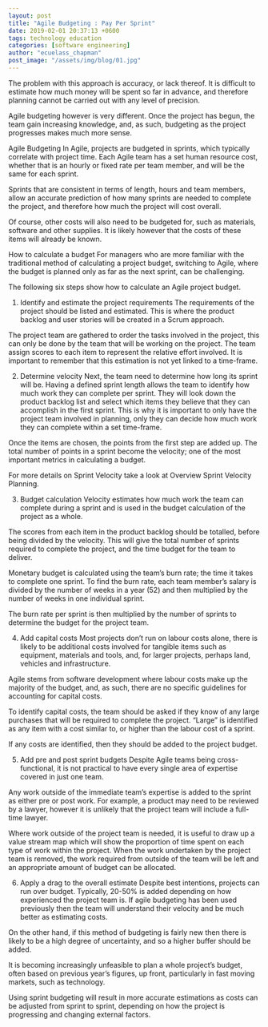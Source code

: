 ```yaml
---
layout: post
title: "Agile Budgeting : Pay Per Sprint"
date: 2019-02-01 20:37:13 +0600
tags: technology education
categories: [software engineering]
author: "ecuelass_chapman"
post_image: "/assets/img/blog/01.jpg"
---
```


The problem with this approach is accuracy, or lack thereof. It is difficult to estimate how much money will be spent so far in advance, and therefore planning cannot be carried out with any level of precision.

Agile budgeting however is very different. Once the project has begun, the team gain increasing knowledge, and, as such, budgeting as the project progresses makes much more sense.

Agile Budgeting
In Agile, projects are budgeted in sprints, which typically correlate with project time. Each Agile team has a set human resource cost, whether that is an hourly or fixed rate per team member, and will be the same for each sprint.

Sprints that are consistent in terms of length, hours and team members, allow an accurate prediction of how many sprints are needed to complete the project, and therefore how much the project will cost overall.

Of course, other costs will also need to be budgeted for, such as materials, software and other supplies. It is likely however that the costs of these items will already be known.

How to calculate a budget
For managers who are more familiar with the traditional method of calculating a project budget, switching to Agile, where the budget is planned only as far as the next sprint, can be challenging.

The following six steps show how to calculate an Agile project budget.

1. Identify and estimate the project requirements
The requirements of the project should be listed and estimated. This is where the product backlog and user stories will be created in a Scrum approach.

The project team are gathered to order the tasks involved in the project, this can only be done by the team that will be working on the project. The team assign scores to each item to represent the relative effort involved. It is important to remember that this estimation is not yet linked to a time-frame.

2. Determine velocity
Next, the team need to determine how long its sprint will be. Having a defined sprint length allows the team to identify how much work they can complete per sprint. They will look down the product backlog list and select which items they believe that they can accomplish in the first sprint. This is why it is important to only have the project team involved in planning, only they can decide how much work they can complete within a set time-frame.

Once the items are chosen, the points from the first step are added up. The total number of points in a sprint become the velocity; one of the most important metrics in calculating a budget.

For more details on Sprint Velocity take a look at Overview Sprint Velocity Planning.

3. Budget calculation
Velocity estimates how much work the team can complete during a sprint and is used in the budget calculation of the project as a whole.

The scores from each item in the product backlog should be totalled, before being divided by the velocity. This will give the total number of sprints required to complete the project, and the time budget for the team to deliver.

Monetary budget is calculated using the team’s burn rate; the time it takes to complete one sprint. To find the burn rate, each team member’s salary is divided by the number of weeks in a year (52) and then multiplied by the number of weeks in one individual sprint.

The burn rate per sprint is then multiplied by the number of sprints to determine the budget for the project team.

4. Add capital costs
Most projects don’t run on labour costs alone, there is likely to be additional costs involved for tangible items such as equipment, materials and tools, and, for larger projects, perhaps land, vehicles and infrastructure.

Agile stems from software development where labour costs make up the majority of the budget, and, as such, there are no specific guidelines for accounting for capital costs.

To identify capital costs, the team should be asked if they know of any large purchases that will be required to complete the project. “Large” is identified as any item with a cost similar to, or higher than the labour cost of a sprint.

If any costs are identified, then they should be added to the project budget.

5. Add pre and post sprint budgets
Despite Agile teams being cross-functional, it is not practical to have every single area of expertise covered in just one team.

Any work outside of the immediate team’s expertise is added to the sprint as either pre or post work. For example, a product may need to be reviewed by a lawyer, however it is unlikely that the project team will include a full-time lawyer.

Where work outside of the project team is needed, it is useful to draw up a value stream map which will show the proportion of time spent on each type of work within the project. When the work undertaken by the project team is removed, the work required from outside of the team will be left and an appropriate amount of budget can be allocated.

6. Apply a drag to the overall estimate
Despite best intentions, projects can run over budget. Typically, 20-50% is added depending on how experienced the project team is. If agile budgeting has been used previously then the team will understand their velocity and be much better as estimating costs.

On the other hand, if this method of budgeting is fairly new then there is likely to be a high degree of uncertainty, and so a higher buffer should be added.

It is becoming increasingly unfeasible to plan a whole project’s budget, often based on previous year’s figures, up front, particularly in fast moving markets, such as technology.

Using sprint budgeting will result in more accurate estimations as costs can be adjusted from sprint to sprint, depending on how the project is progressing and changing external factors.

